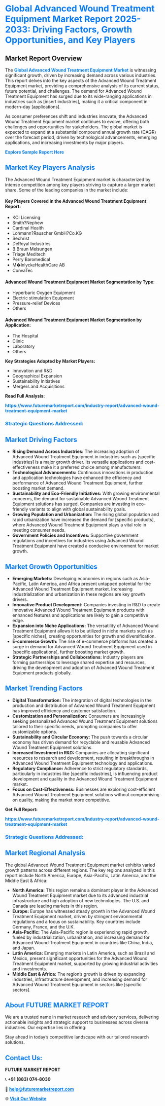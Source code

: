 <h1 style="color: #007BFF;">Global Advanced Wound Treatment Equipment Market Report 2025-2033: Driving Factors, Growth Opportunities, and Key Players</h1>

<section id="overview">
<h2>Market Report Overview</h2>
<p>The <a href="https://www.futuremarketreport.com/industry-report/advanced-wound-treatment-equipment-market" style="color: #007BFF; text-decoration: none;"><strong>Global Advanced Wound Treatment Equipment Market</strong></a> is witnessing significant growth, driven by increasing demand across various industries. This report delves into the key aspects of the Advanced Wound Treatment Equipment market, providing a comprehensive analysis of its current status, future potential, and challenges. The demand for Advanced Wound Treatment Equipment has surged due to its wide-ranging applications in industries such as [insert industries], making it a critical component in modern-day [applications].</p>
<p>As consumer preferences shift and industries innovate, the Advanced Wound Treatment Equipment market continues to evolve, offering both challenges and opportunities for stakeholders. The global market is expected to expand at a substantial compound annual growth rate (CAGR) over the forecast period, driven by technological advancements, emerging applications, and increasing investments by major players.</p>
</section>

<section id="overview">
<p><a href="https://www.futuremarketreport.com/request-sample/reportId=79197" style="color: #007BFF; text-decoration: none;"><strong>Explore Sample Report Here</strong></a></p>
</section>

<section id="key-players">
<h2 style="color: #007BFF;">Market Key Players Analysis</h2>
<p>The Advanced Wound Treatment Equipment market is characterized by intense competition among key players striving to capture a larger market share. Some of the leading companies in the market include:</p>
<h4>Key Players Covered in the Advanced Wound Treatment Equipment Report:</h4>
<ul><li>KCI Licensing</li><li>Smith?Nephew</li><li>Cardinal Health</li><li>Lohmann?Rauscher GmbH?Co.KG</li><li>Sechrist</li><li>DeRoyal Industries</li><li>B.Braun Melsungen</li><li>Triage Meditech</li><li>Perry Baromedical</li><li>M�lnlyckeHealthCare AB</li><li>ConvaTec</li></ul>
<h4>Advanced Wound Treatment Equipment Market Segmentation by Type:</h4>
<ul><li>Hyperbaric Oxygen Equipment</li><li>Electric stimulation Equipment</li><li>Pressure-relief Devices</li><li>Others</li></ul>

<h4>Advanced Wound Treatment Equipment Market Segmentation by Application:</h4>
<ul><li>The Hospital</li><li>Clinic</li><li>Laboratory</li><li>Others</li></ul>
<p><strong>Key Strategies Adopted by Market Players:</strong></p>
<ul>
<li>Innovation and R&D</li>
<li>Geographical Expansion</li>
<li>Sustainability Initiatives</li>
<li>Mergers and Acquisitions</li>
</ul>
</section>

<section>
<p><strong>Read Full Analysis: </strong></p><a href="https://www.futuremarketreport.com/industry-report/advanced-wound-treatment-equipment-market" style="color: #007BFF; text-decoration: none;"><strong>https://www.futuremarketreport.com/industry-report/advanced-wound-treatment-equipment-market</strong></a>
<h3 style="color: #007BFF;">Strategic Questions Addressed:</h3>
</section>

<section id="driving-factors">
<h2 style="color: #007BFF;">Market Driving Factors</h2>
<ul>
<li><strong>Rising Demand Across Industries:</strong> The increasing adoption of Advanced Wound Treatment Equipment in industries such as [specific industries] is a major growth driver. Its versatile applications and cost-effectiveness make it a preferred choice among manufacturers.</li>
<li><strong>Technological Advancements:</strong> Continuous innovations in production and application technologies have enhanced the efficiency and performance of Advanced Wound Treatment Equipment, further boosting market demand.</li>
<li><strong>Sustainability and Eco-Friendly Initiatives:</strong> With growing environmental concerns, the demand for sustainable Advanced Wound Treatment Equipment solutions has surged. Companies are investing in eco-friendly variants to align with global sustainability goals.</li>
<li><strong>Growing Population and Urbanization:</strong> The rising global population and rapid urbanization have increased the demand for [specific products], where Advanced Wound Treatment Equipment plays a vital role in meeting consumer needs.</li>
<li><strong>Government Policies and Incentives:</strong> Supportive government regulations and incentives for industries using Advanced Wound Treatment Equipment have created a conducive environment for market growth.</li>
</ul>
</section>

<section id="growth-opportunities">
<h2 style="color: #007BFF;">Market Growth Opportunities</h2>
<ul>
<li><strong>Emerging Markets:</strong> Developing economies in regions such as Asia-Pacific, Latin America, and Africa present untapped potential for the Advanced Wound Treatment Equipment market. Increasing industrialization and urbanization in these regions are key growth drivers.</li>
<li><strong>Innovative Product Development:</strong> Companies investing in R&D to create innovative Advanced Wound Treatment Equipment products with enhanced features and applications are likely to gain a competitive edge.</li>
<li><strong>Expansion into Niche Applications:</strong> The versatility of Advanced Wound Treatment Equipment allows it to be utilized in niche markets such as [specific niches], creating opportunities for growth and diversification.</li>
<li><strong>E-commerce Growth:</strong> The rise of e-commerce platforms has created a surge in demand for Advanced Wound Treatment Equipment used in [specific applications], further boosting market growth.</li>
<li><strong>Strategic Partnerships and Collaborations:</strong> Industry players are forming partnerships to leverage shared expertise and resources, driving the development and adoption of Advanced Wound Treatment Equipment products globally.</li>
</ul>
</section>

<section id="trending-factors">
<h2 style="color: #007BFF;">Market Trending Factors</h2>
<ul>
<li><strong>Digital Transformation:</strong> The integration of digital technologies in the production and distribution of Advanced Wound Treatment Equipment has improved efficiency and customer satisfaction.</li>
<li><strong>Customization and Personalization:</strong> Consumers are increasingly seeking personalized Advanced Wound Treatment Equipment solutions tailored to their specific needs, prompting companies to offer customizable options.</li>
<li><strong>Sustainability and Circular Economy:</strong> The push towards a circular economy has driven demand for recyclable and reusable Advanced Wound Treatment Equipment solutions.</li>
<li><strong>Increased Investment in R&D:</strong> Companies are allocating significant resources to research and development, resulting in breakthroughs in Advanced Wound Treatment Equipment technology and applications.</li>
<li><strong>Regulatory Compliance:</strong> Adherence to strict regulatory standards, particularly in industries like [specific industries], is influencing product development and quality in the Advanced Wound Treatment Equipment market.</li>
<li><strong>Focus on Cost-Effectiveness:</strong> Businesses are exploring cost-efficient Advanced Wound Treatment Equipment solutions without compromising on quality, making the market more competitive.</li>
</ul>
</section>

<section>
<p><strong>Get Full Report: </strong></p><a href="https://www.futuremarketreport.com/industry-report/advanced-wound-treatment-equipment-market" style="color: #007BFF; text-decoration: none;"><strong>https://www.futuremarketreport.com/industry-report/advanced-wound-treatment-equipment-market</strong></a>
<h3 style="color: #007BFF;">Strategic Questions Addressed:</h3>
</section>


<section id="regional-analysis">
<h2 style="color: #007BFF;">Market Regional Analysis</h2>
<p>The global Advanced Wound Treatment Equipment market exhibits varied growth patterns across different regions. The key regions analyzed in this report include North America, Europe, Asia-Pacific, Latin America, and the Middle East & Africa:</p>
<ul>
<li><strong>North America:</strong> This region remains a dominant player in the Advanced Wound Treatment Equipment market due to its advanced industrial infrastructure and high adoption of new technologies. The U.S. and Canada are leading markets in this region.</li>
<li><strong>Europe:</strong> Europe has witnessed steady growth in the Advanced Wound Treatment Equipment market, driven by stringent environmental regulations and a focus on sustainability. Key countries include Germany, France, and the U.K.</li>
<li><strong>Asia-Pacific:</strong> The Asia-Pacific region is experiencing rapid growth, fueled by industrialization, urbanization, and increasing demand for Advanced Wound Treatment Equipment in countries like China, India, and Japan.</li>
<li><strong>Latin America:</strong> Emerging markets in Latin America, such as Brazil and Mexico, present significant opportunities for the Advanced Wound Treatment Equipment market, supported by growing industrial activities and investments.</li>
<li><strong>Middle East & Africa:</strong> The region’s growth is driven by expanding industries, infrastructure development, and increasing demand for Advanced Wound Treatment Equipment in sectors like [specific sectors].</li>
</ul>
</section>

<footer>
<h2 style="color: #007BFF;">About FUTURE MARKET REPORT</h2>
<p>We are a trusted name in market research and advisory services, delivering actionable insights and strategic support to businesses across diverse industries. Our expertise lies in offering:</p>

<p>Stay ahead in today’s competitive landscape with our tailored research solutions.</p>

<h2 style="color: #007BFF;">Contact Us:</h2>
<p><strong>FUTURE MARKET REPORT</strong></p>
<p>📞 <strong>+91 (883) 074-8030</strong></p>
<p>📧 <strong><a href="mailto:help@futuremarketreport.com" style="color: #007BFF;">help@futuremarketreport.com</a></strong></p>
<p>🌐 <strong><a href="https://www.futuremarketreport.com/" style="color: #007BFF;">Visit Our Website</a></strong></p>
</footer>